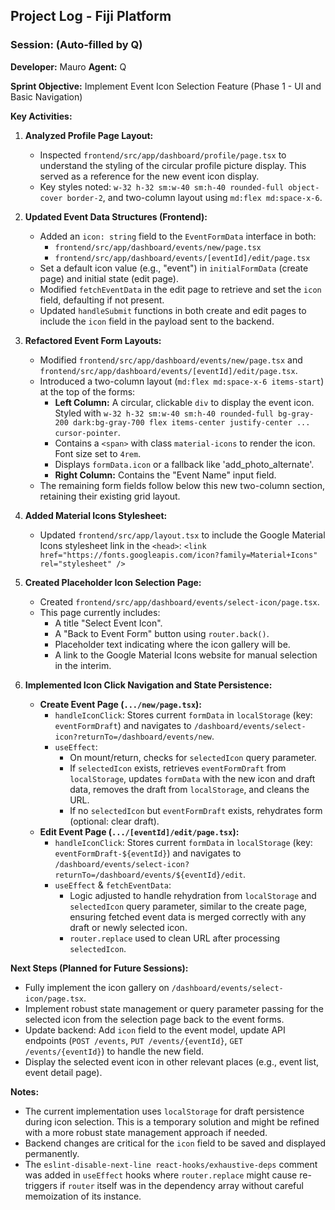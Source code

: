 ## Project Log - Fiji Platform

### Session: <YYYY-MM-DD HH:MM> (Auto-filled by Q)

**Developer:** Mauro
**Agent:** Q

**Sprint Objective:** Implement Event Icon Selection Feature (Phase 1 - UI and Basic Navigation)

**Key Activities:**

1.  **Analyzed Profile Page Layout:**
    *   Inspected `frontend/src/app/dashboard/profile/page.tsx` to understand the styling of the circular profile picture display. This served as a reference for the new event icon display.
    *   Key styles noted: `w-32 h-32 sm:w-40 sm:h-40 rounded-full object-cover border-2`, and two-column layout using `md:flex md:space-x-6`.

2.  **Updated Event Data Structures (Frontend):**
    *   Added an `icon: string` field to the `EventFormData` interface in both:
        *   `frontend/src/app/dashboard/events/new/page.tsx`
        *   `frontend/src/app/dashboard/events/[eventId]/edit/page.tsx`
    *   Set a default icon value (e.g., "event") in `initialFormData` (create page) and initial state (edit page).
    *   Modified `fetchEventData` in the edit page to retrieve and set the `icon` field, defaulting if not present.
    *   Updated `handleSubmit` functions in both create and edit pages to include the `icon` field in the payload sent to the backend.

3.  **Refactored Event Form Layouts:**
    *   Modified `frontend/src/app/dashboard/events/new/page.tsx` and `frontend/src/app/dashboard/events/[eventId]/edit/page.tsx`.
    *   Introduced a two-column layout (`md:flex md:space-x-6 items-start`) at the top of the forms:
        *   **Left Column:** A circular, clickable `div` to display the event icon. Styled with `w-32 h-32 sm:w-40 sm:h-40 rounded-full bg-gray-200 dark:bg-gray-700 flex items-center justify-center ... cursor-pointer`.
        *   Contains a `<span>` with class `material-icons` to render the icon. Font size set to `4rem`.
        *   Displays `formData.icon` or a fallback like 'add_photo_alternate'.
        *   **Right Column:** Contains the "Event Name" input field.
    *   The remaining form fields follow below this new two-column section, retaining their existing grid layout.

4.  **Added Material Icons Stylesheet:**
    *   Updated `frontend/src/app/layout.tsx` to include the Google Material Icons stylesheet link in the `<head>`:
        `<link href="https://fonts.googleapis.com/icon?family=Material+Icons" rel="stylesheet" />`

5.  **Created Placeholder Icon Selection Page:**
    *   Created `frontend/src/app/dashboard/events/select-icon/page.tsx`.
    *   This page currently includes:
        *   A title "Select Event Icon".
        *   A "Back to Event Form" button using `router.back()`.
        *   Placeholder text indicating where the icon gallery will be.
        *   A link to the Google Material Icons website for manual selection in the interim.

6.  **Implemented Icon Click Navigation and State Persistence:**
    *   **Create Event Page (`.../new/page.tsx`):**
        *   `handleIconClick`: Stores current `formData` in `localStorage` (key: `eventFormDraft`) and navigates to `/dashboard/events/select-icon?returnTo=/dashboard/events/new`.
        *   `useEffect`:
            *   On mount/return, checks for `selectedIcon` query parameter.
            *   If `selectedIcon` exists, retrieves `eventFormDraft` from `localStorage`, updates `formData` with the new icon and draft data, removes the draft from `localStorage`, and cleans the URL.
            *   If no `selectedIcon` but `eventFormDraft` exists, rehydrates form (optional: clear draft).
    *   **Edit Event Page (`.../[eventId]/edit/page.tsx`):**
        *   `handleIconClick`: Stores current `formData` in `localStorage` (key: `eventFormDraft-${eventId}`) and navigates to `/dashboard/events/select-icon?returnTo=/dashboard/events/${eventId}/edit`.
        *   `useEffect` & `fetchEventData`:
            *   Logic adjusted to handle rehydration from `localStorage` and `selectedIcon` query parameter, similar to the create page, ensuring fetched event data is merged correctly with any draft or newly selected icon.
            *   `router.replace` used to clean URL after processing `selectedIcon`.

**Next Steps (Planned for Future Sessions):**

*   Fully implement the icon gallery on `/dashboard/events/select-icon/page.tsx`.
*   Implement robust state management or query parameter passing for the selected icon from the selection page back to the event forms.
*   Update backend: Add `icon` field to the event model, update API endpoints (`POST /events`, `PUT /events/{eventId}`, `GET /events/{eventId}`) to handle the new field.
*   Display the selected event icon in other relevant places (e.g., event list, event detail page).

**Notes:**

*   The current implementation uses `localStorage` for draft persistence during icon selection. This is a temporary solution and might be refined with a more robust state management approach if needed.
*   Backend changes are critical for the `icon` field to be saved and displayed permanently.
*   The `eslint-disable-next-line react-hooks/exhaustive-deps` comment was added in `useEffect` hooks where `router.replace` might cause re-triggers if `router` itself was in the dependency array without careful memoization of its instance.